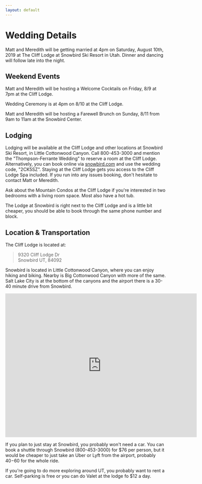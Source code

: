 ```yaml
---
layout: default
---
```


# Wedding Details

Matt and Meredith will be getting married at 4pm on Saturday, August 10th, 2019 at The Cliff Lodge at Snowbird Ski Resort in Utah. Dinner and dancing will follow late into the night.

## Weekend Events

Matt and Meredith will be hosting a Welcome Cocktails on Friday, 8/9 at 7pm at the Cliff Lodge.

Wedding Ceremony is at 4pm on 8/10 at the Cliff Lodge.

Matt and Meredith will be hosting a Farewell Brunch on Sunday, 8/11 from 9am to 11am at the Snowbird Center.

## Lodging

Lodging will be available at the Cliff Lodge and other locations at Snowbird Ski Resort, in Little Cottonwood Canyon. Call 800-453-3000 and mention the "Thompson-Ferrante Wedding" to reserve a room at the Cliff Lodge. Alternatively, you can book online via [snowbird.com](http://www.snowbird.com) and use the wedding code, "2CK5SZ". Staying at the Cliff Lodge gets you access to the Cliff Lodge Spa included. If you run into any issues booking, don't hesitate to contact Matt or Meredith.

Ask about the Mountain Condos at the Cliff Lodge if you're interested in two bedrooms with a living room space. Most also have a hot tub.

The Lodge at Snowbird is right next to the Cliff Lodge and is a little bit cheaper, you should be able to book through the same phone number and block.

## Location & Transportation

The Cliff Lodge is located at:

> 9320 Cliff Lodge Dr  
> Snowbird UT, 84092

Snowbird is located in Little Cottonwood Canyon, where you can enjoy hiking and biking. Nearby is Big Cottonwood Canyon with more of the same. Salt Lake City is at the bottom of the canyons and the airport there is a 30-40 minute drive from Snowbird.

<iframe src="https://www.google.com/maps/embed?pb=!1m18!1m12!1m3!1d3030.144194334829!2d-111.65634154895062!3d40.58257247924477!2m3!1f0!2f0!3f0!3m2!1i1024!2i768!4f13.1!3m3!1m2!1s0x87526300d0d7b777%3A0xb61b88fd30f07ebd!2sThe+Cliff+Lodge!5e0!3m2!1sen!2sus!4v1547250775935" width="600" height="450" frameborder="0" style="border:0" allowfullscreen></iframe>

If you plan to just stay at Snowbird, you probably won't need a car. You can book a shuttle through Snowbird (800-453-3000) for $76 per person, but it would be cheaper to just take an Uber or Lyft from the airport, probably $40-$60 for the whole ride.

If you're going to do more exploring around UT, you probably want to rent a car. Self-parking is free or you can do Valet at the lodge fo $12 a day.
